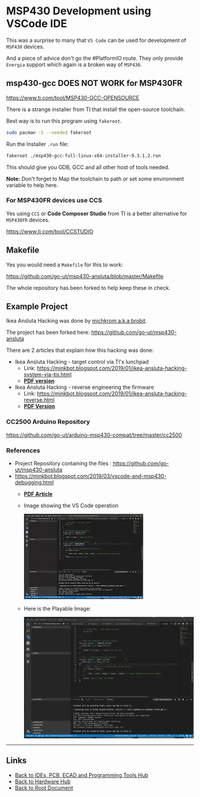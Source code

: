 # MSP430 Development using VSCode IDE

This was a surprise to many that `VS Code` can be used for development of  `MSP430` devices.

And a piece of advice don't go the #PlatformIO route.
They only provide `Energia` support which again is a broken way of `MSP430`.

## msp430-gcc DOES NOT WORK for MSP430FR

<https://www.ti.com/tool/MSP430-GCC-OPENSOURCE>

There is a strange installer from TI that install the open-source toolchain.

Best way is to run this program using `fakeroot`.

```sh
sudo pacman -S --needed fakeroot
```

Run the Installer `.run` file:

```sh
fakeroot ./msp430-gcc-full-linux-x64-installer-9.3.1.2.run
```

This should give you GDB, GCC and all other host of tools needed.

**Note:** Don't forget to Map the toolchain to path or set some environment variable to help here.

### For MSP430FR devices use CCS

Yes using `CCS` or **Code Composer Studio** from TI is a better alternative for `MSP430FR` devices.

<https://www.ti.com/tool/CCSTUDIO>

## Makefile

Yes you would need a `Makefile` for this to work:

<https://github.com/go-ut/msp430-ansluta/blob/master/Makefile>

The whole repository has been forked to help keep these in check.

## Example Project

Ikea Ansluta Hacking was done by [michkrom a.k.a brobit](https://github.com/michkrom).

The project has been forked here:
<https://github.com/go-ut/msp430-ansluta>

There are 2 articles that explain how this hacking was done:

- Ikea Ansluta Hacking - target control via TI's lunchpad
    - Link:  <https://minkbot.blogspot.com/2019/01/ikea-ansluta-hacking-system-via-tis.html>
    - **[PDF version](./msp430-development-in-vscode/anything-goes-ikea-ansluta-hacking-target-control-via-t-is-lunchpad.pdf)**
- Ikea Ansluta Hacking - reverse engineering the firmware
    - Link: <https://minkbot.blogspot.com/2019/01/ikea-ansluta-hacking-reverse.html>
    - **[PDF Version](./msp430-development-in-vscode/anything-goes-ikea-ansluta-hacking-reverse-engineering-the-firmware.pdf)**

### CC2500 Arduino Repository

<https://github.com/go-ut/arduino-msp430-compat/tree/master/cc2500>

### References

- Project Repository containing the files : <https://github.com/go-ut/msp430-ansluta>
- <https://minkbot.blogspot.com/2019/03/vscode-and-msp430-debugging.html>
    - **[PDF Article](./msp430-development-in-vscode/anything-goes-vs-code-and-msp-430-debugging.pdf)**
    - Image showing the VS Code operation

        ![Image showing the VS Code operation](./msp430-development-in-vscode/2021-10-28-11-18-12.png)

    - Here is the Playable Image:

        ![mspvsc-2021-10-28-11-18-12.gif](./msp430-development-in-vscode/mspvsc-2021-10-28-11-18-12.gif)

----
<!-- Footer Begins Here -->
## Links

- [Back to IDEs, PCB, ECAD and Programming Tools Hub](./README.md)
- [Back to Hardware Hub](../README.md)
- [Back to Root Document](../../README.md)
